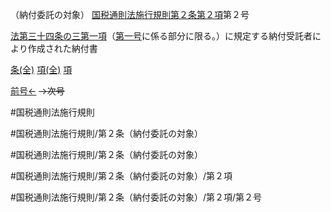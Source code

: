 （納付委託の対象）
[国税通則法施行規則第２条第２項](国税通則法施行規則＿第２条第２項)第２号

[法第三十四条の三第一項](国税通則法＿＿＿＿＿第３４条の３第１項)（[第一号](国税通則法施行規則＿第２条第２項第１号)に係る部分に限る。）に規定する納付受託者により作成された納付書

[条(全)](国税通則法施行規則＿第２条_.md)    [項(全)](国税通則法施行規則＿第２条第２項_.md)    [項](国税通則法施行規則＿第２条第２項.md)

[前号←](国税通則法施行規則＿第２条第２項第１号.md)  ~~→次号~~

#国税通則法施行規則

#国税通則法施行規則/第２条（納付委託の対象）

#国税通則法施行規則/第２条（納付委託の対象）

#国税通則法施行規則/第２条（納付委託の対象）/第２項

#国税通則法施行規則/第２条（納付委託の対象）/第２項/第２号

